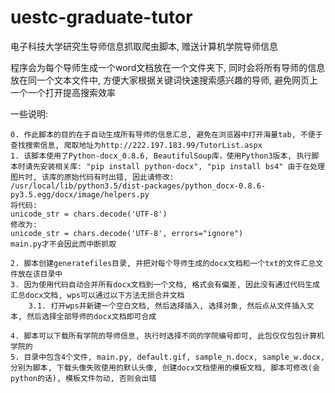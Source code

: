 # uestc-graduate-tutor
电子科技大学研究生导师信息抓取爬虫脚本, 赠送计算机学院导师信息

程序会为每个导师生成一个word文档放在一个文件夹下, 同时会将所有导师的信息放在同一个文本文件中, 方便大家根据关键词快速搜索感兴趣的导师, 避免网页上一个一个打开提高搜索效率

一些说明:
```
0. 作此脚本的目的在于自动生成所有导师的信息汇总, 避免在浏览器中打开海量tab, 不便于查找搜索信息, 爬取地址为http://222.197.183.99/TutorList.aspx
1. 该脚本使用了Python-docx_0.8.6, BeautifulSoup库，使用Python3版本, 执行脚本时请先安装相关库: "pip install python-docx", "pip install bs4" 由于在处理图片时, 该库的原始代码有时出错, 因此请修改:
/usr/local/lib/python3.5/dist-packages/python_docx-0.8.6-py3.5.egg/docx/image/helpers.py
将代码:
unicode_str = chars.decode('UTF-8')
修改为:
unicode_str = chars.decode('UTF-8', errors="ignore")
main.py才不会因此而中断抓取

2. 脚本创建generatefiles目录, 并把对每个导师生成的docx文档和一个txt的文件汇总文件放在该目录中
3. 因为使用代码自动合并所有docx文档到一个文档, 格式会有偏差, 因此没有通过代码生成汇总docx文档, wps可以通过以下方法无损合并文档
    3.1. 打开wps并新建一个空白文档, 然后选择插入, 选择对象, 然后点从文件插入文本, 然后选择全部导师的docx文档即可合成

4. 脚本可以下载所有学院的导师信息, 执行时选择不同的学院编号即可, 此包仅仅包包计算机学院的
5. 目录中包含4个文件, main.py, default.gif, sample_n.docx, sample_w.docx, 分别为脚本, 下载头像失败使用的默认头像, 创建docx文档使用的模板文档, 脚本可修改(会python的话), 模板文件勿动, 否则会出错

```
